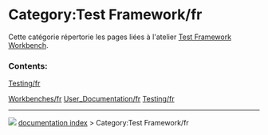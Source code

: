 # Category:Test Framework/fr
Cette catégorie répertorie les pages liées à l\'atelier [Test Framework Workbench](Testing/fr.md).

### Contents:

  
  [Testing/fr](Testing/fr.md)
  

[Workbenches/fr](Category:Workbenches/fr.md) [User\_Documentation/fr](Category:User_Documentation/fr.md) [Testing/fr](Category:Testing/fr.md)



---
![](images/Right_arrow.png) [documentation index](../README.md) > Category:Test Framework/fr
